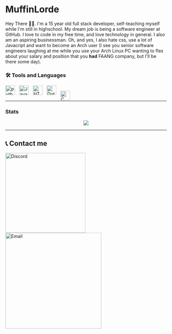# MuffinLorde
Hey There 👋🏽. I'm a 15 year old full stack developer, self-teaching myself while I'm still in highschool. My dream job is being a software engineer at GitHub. I love to code in my free time, and love technology in general. I also am an aspiring businessman. Oh, and yes, I also hate css, use a lot of Javacript and want to become an Arch user (I see you senior software engineers laughing at me while you use     your Arch Linux PC wanting to flex about your salary and position that you **had** FAANG company, but I'll be there some day). </br>

### 🛠️ Tools and Languages

<img align="left" alt="python" width="30px" style="padding-right:10px;" src="https://github.com/SoapyTheToast/coding-icons/blob/main/programming%20languages/Python.png"/>
<img align="left" alt="JavaScript" width="30px" style="padding-right:10px;" src="./icons/Javascript.png"/>
<img align="left" alt="HTML" width="30px" style="padding-right:10px;" src="./icons/HTML.png"/>
<img align="left" alt="Dotnet" width="30px" style="padding-right:10px;" src="./icons/dotnet-logo.png"/> </br>
<img align="left" alt="C" width="30px" style="padding-right:10px;" src="https://github.com/MuffinLorde/MuffinLorde/blob/main/icons/C.png"/> </br>

---
### Stats
<p align="center">
  <img  src = "https://github-readme-stats.vercel.app/api?username=MuffinLorde&show_icons=true&theme=gotham&line_height=27"> </br>
</p>


---

## 📞 Contact me
<img align="left" width=250px alt="Discord" width="30px" style="padding-right:10px;" src="https://github.com/SoapyTheToast/SoapyTheToast/blob/main/icons/discord-soapythetoast.svg"/>
<img align="left" width=300px alt="Email" style="padding-right:10px;" src="https://github.com/SoapyTheToast/SoapyTheToast/blob/main/icons/email-scromskrom%40gmail.com.svg"/>
